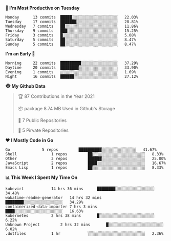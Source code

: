 <!--START_SECTION:waka-->

**📅 I'm Most Productive on Tuesday**
```text
Monday		13 commits	█████░░░░░░░░░░░░░░░░░░░░	22.03%
Tuesday		17 commits	███████░░░░░░░░░░░░░░░░░░	28.81%
Wednesday	7 commits	██░░░░░░░░░░░░░░░░░░░░░░░	11.86%
Thursday	9 commits	███░░░░░░░░░░░░░░░░░░░░░░	15.25%
Friday		3 commits	█░░░░░░░░░░░░░░░░░░░░░░░░	5.08%
Saturday	5 commits	██░░░░░░░░░░░░░░░░░░░░░░░	8.47%
Sunday		5 commits	██░░░░░░░░░░░░░░░░░░░░░░░	8.47%
```

**I'm an Early 🐤** 
```text
Morning		22 commits	█████████░░░░░░░░░░░░░░░░	37.29%
Daytime		20 commits	████████░░░░░░░░░░░░░░░░░	33.90%
Evening		1 commits	░░░░░░░░░░░░░░░░░░░░░░░░░	1.69%
Night		16 commits	██████░░░░░░░░░░░░░░░░░░░	27.12%
```
**🐵 My Github Data**
> 🏆 87 Contributions in the Year 2021
 >
> 📦 package 8.74 MB Used in Github's Storage
 >
> 🚪 7 Public Repositories
 >
> 🔑 5 Pirvate Repositories
 >

**❤ I Mostly Code in Go**

```text
Go				5 repos			██████████░░░░░░░░░░░░░░░	41.67%
Shell				1 repos			██░░░░░░░░░░░░░░░░░░░░░░░	8.33%
Other				3 repos			██████░░░░░░░░░░░░░░░░░░░	25.00%
JavaScript			2 repos			████░░░░░░░░░░░░░░░░░░░░░	16.67%
Emacs Lisp			1 repos			██░░░░░░░░░░░░░░░░░░░░░░░	8.33%
```

**📊 This Week I Spent My Time On**
```text
kubevirt			14 hrs 36 mins		████████░░░░░░░░░░░░░░░░░	34.48%
wakatime-readme-generator	14 hrs 32 mins		████████░░░░░░░░░░░░░░░░░	34.29%
containerized-data-importer	7 hrs 3 mins		████░░░░░░░░░░░░░░░░░░░░░	16.63%
kubernetes			2 hrs 38 mins		█░░░░░░░░░░░░░░░░░░░░░░░░	6.22%
Unknown Project			2 hrs 32 mins		█░░░░░░░░░░░░░░░░░░░░░░░░	6.02%
.dotfiles			1 hr			░░░░░░░░░░░░░░░░░░░░░░░░░	2.36%
```

<!--END_SECTION:waka-->
